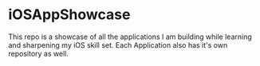 # iOSAppShowcase
This repo is a showcase of all the applications I am building while learning and sharpening my iOS skill set. Each Application also has it's own repository as well.
